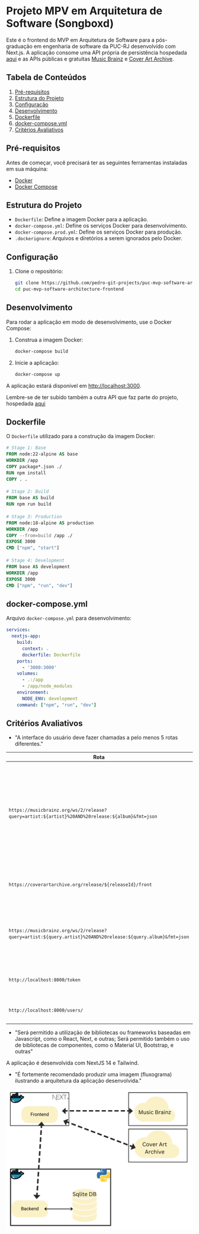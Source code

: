 # Projeto MPV em Arquitetura de Software (Songboxd)

Este é o frontend do MVP em Arquitetura de Software para a pós-graduação em engenharia de software da PUC-RJ desenvolvido com Next.js. A aplicação consome uma API própria de persistência hospedada [aqui](https://github.com/pedro-git-projects/puc-mvp-software-architecture-persistence) e as APIs públicas e gratuitas [Music Brainz](https://musicbrainz.org/doc/MusicBrainz_API) e [Cover Art Archive](https://musicbrainz.org/doc/Cover_Art_Archive/API).

## Tabela de Conteúdos

1. [Pré-requisitos](#pré-requisitos)
2. [Estrutura do Projeto](#estrutura-do-projeto)
3. [Configuração](#configuração)
4. [Desenvolvimento](#desenvolvimento)
5. [Dockerfile](#dockerfile)
6. [docker-compose.yml](#docker-composeyml)
7. [Critérios Avaliativos](#critérios-avaliativos)

## Pré-requisitos

Antes de começar, você precisará ter as seguintes ferramentas instaladas em sua máquina:

- [Docker](https://www.docker.com/get-started)
- [Docker Compose](https://docs.docker.com/compose/install/)

## Estrutura do Projeto

- `Dockerfile`: Define a imagem Docker para a aplicação.
- `docker-compose.yml`: Define os serviços Docker para desenvolvimento.
- `docker-compose.prod.yml`: Define os serviços Docker para produção.
- `.dockerignore`: Arquivos e diretórios a serem ignorados pelo Docker.

## Configuração

1. Clone o repositório:

   ```bash
   git clone https://github.com/pedro-git-projects/puc-mvp-software-architecture-frontend.git
   cd puc-mvp-software-architecture-frontend
   ```

## Desenvolvimento

Para rodar a aplicação em modo de desenvolvimento, use o Docker Compose:

1. Construa a imagem Docker:

   ```bash
   docker-compose build
   ```

2. Inicie a aplicação:

   ```bash
   docker-compose up
   ```

A aplicação estará disponível em [http://localhost:3000](http://localhost:3000).

Lembre-se de ter subido também a outra API que faz parte do projeto, hospedada [aqui](https://github.com/pedro-git-projects/puc-mvp-software-architecture-persistence)

## Dockerfile

O `Dockerfile` utilizado para a construção da imagem Docker:

```Dockerfile
# Stage 1: Base
FROM node:22-alpine AS base
WORKDIR /app
COPY package*.json ./
RUN npm install
COPY . .

# Stage 2: Build
FROM base AS build
RUN npm run build

# Stage 3: Production
FROM node:18-alpine AS production
WORKDIR /app
COPY --from=build /app ./
EXPOSE 3000
CMD ["npm", "start"]

# Stage 4: Development
FROM base AS development
WORKDIR /app
EXPOSE 3000
CMD ["npm", "run", "dev"]
```

## docker-compose.yml

Arquivo `docker-compose.yml` para desenvolvimento:

```yaml
services:
  nextjs-app:
    build:
      context: .
      dockerfile: Dockerfile
    ports:
      - '3000:3000'
    volumes:
      - .:/app
      - /app/node_modules
    environment:
      NODE_ENV: development
    command: ["npm", "run", "dev"]
```

## Critérios Avaliativos

- "A interface do usuário deve fazer chamadas a pelo menos 5 rotas diferentes."

| Rota                                                                                                    | Componente            | Serviço                   | Propósito                                                                                               |
|---------------------------------------------------------------------------------------------------------|-----------------------|---------------------------|---------------------------------------------------------------------------------------------------------|
| `https://musicbrainz.org/ws/2/release?query=artist:${artist}%20AND%20release:${album}&fmt=json`         | `AlbumSearch`         | MusicBrainz               | Buscar informações de álbuns de um artista específico. No caso é utilizada para pegar o ID que pode ser usado para buscar a arte do álbum em uma segunda API.                                     |
| `https://coverartarchive.org/release/${releaseId}/front`                                                | `AlbumCover`          | Cover Art Archive         | Obter a url da imagem da capa de um lançamento específico.                                                      |
| `https://musicbrainz.org/ws/2/release?query=artist:${query.artist}%20AND%20release:${query.album}&fmt=json` | `SearchResults`       | MusicBrainz               | Buscar informações de álbuns de um artista específico com base em uma consulta do usuário. |
| `http://localhost:8000/token`                                                                           | `AuthProvider`        | Servidor desenvolvido por mim | Obter o token de autenticação para login do usuário.                                                     |
| `http://localhost:8000/users/`                                                                          | `UserProfile`         | Servidor desenvolvido por mim | Obter informações dos usuários registrados.                                                             |

- "Será permitido a utilização de bibliotecas ou frameworks baseadas em Javascript, como o React, Next, e outras; Será permitido também o uso de bibliotecas de componentes, como o Material UI, Bootstrap, e outras" 

A aplicação é desenvolvida com NextJS 14 e Tailwind.

- "É fortemente recomendado produzir uma imagem (fluxograma) ilustrando a arquitetura da aplicação desenvolvida."

![Diagrama do Projeto](./diagram.png)
